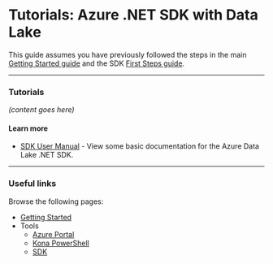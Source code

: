 # Tutorials: Azure .NET SDK with Data Lake

This guide assumes you have previously followed the steps in the main [Getting Started guide](../GettingStarted.md) and the SDK [First Steps guide](FirstSteps.md).

------------

### Tutorials

*(content goes here)*

#### Learn more
* [SDK User Manual](UserManual.md) - View some basic documentation for the Azure Data Lake .NET SDK.

------------

### Useful links

Browse the following pages:

* [Getting Started](../GettingStarted.md)
* Tools
    * [Azure Portal](../AzurePortal/FirstSteps.md)
    * [Kona PowerShell](../PowerShell/FirstSteps.md)
    * [SDK](../SDK/FirstSteps.md)